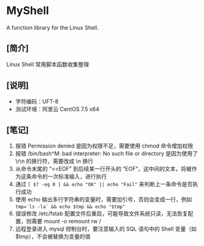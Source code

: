 
# MyShell
A function library for the Linux Shell.  

## [简介]
Linux Shell 常用脚本函数收集整理  

## [说明]
- 字符编码：UFT-8  
- 测试环境：阿里云 CentOS 7.5 x64  

## [笔记]
01. 报错 Permission denied 是因为权限不足，需要使用 chmod 命令增加权限  
02. 报错 /bin/bash^M: bad interpreter: No such file or directory 是因为使用了 \r\n 的换行符，需要改成 \n 换行  
03. 从命令末尾的 “<<EOF” 到后续某一行开头的 “EOF”，这中间的文本，将被作为这条命令的一次标准输入，进行执行  
04. 通过 ``[ $? -eq 0 ] && echo "OK" || echo "Fail"`` 来判断上一条命令是否执行成功  
05. 使用 echo 输出多行字符串的变量时，需要加引号，否则会变成一行，例如 ``tmp=`ls -la` && echo $tmp && echo "$tmp"``  
06. 错误修改 /etc/fstab 配置文件后重启，可能导致文件系统只读，无法恢复配置，则需要 mount -o remount rw /  
07. 远程登录进入 mysql 控制台时，要注意输入的 SQL 语句中的 Shell 变量（如 $tmp），不会被替换为变量的值  